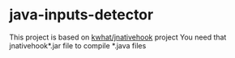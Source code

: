 # java-inputs-detector
This project is based on [kwhat/jnativehook](https://github.com/kwhat/jnativehook "kwhat/jnativehook") project
You need that jnativehook*.jar file to compile *.java files
